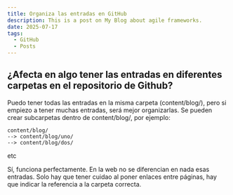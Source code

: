 ```yaml
---
title: Organiza las entradas en GitHub
description: This is a post on My Blog about agile frameworks.
date: 2025-07-17
tags:
  - GitHub
  - Posts
---
```


## ¿Afecta en algo tener las entradas en diferentes carpetas en el repositorio de Github?

Puedo tener todas las entradas en la misma carpeta (content/blog/), pero si empiezo a tener muchas entradas, será mejor organizarlas. Se pueden crear subcarpetas dentro de content/blog/, por ejemplo:
```
content/blog/
--> content/blog/uno/
--> content/blog/dos/
```
etc

Sí, funciona perfectamente. En la web no se diferencian en nada esas entradas. Solo hay que tener cuidao al poner enlaces entre páginas, hay que indicar la referencia a la carpeta correcta.


